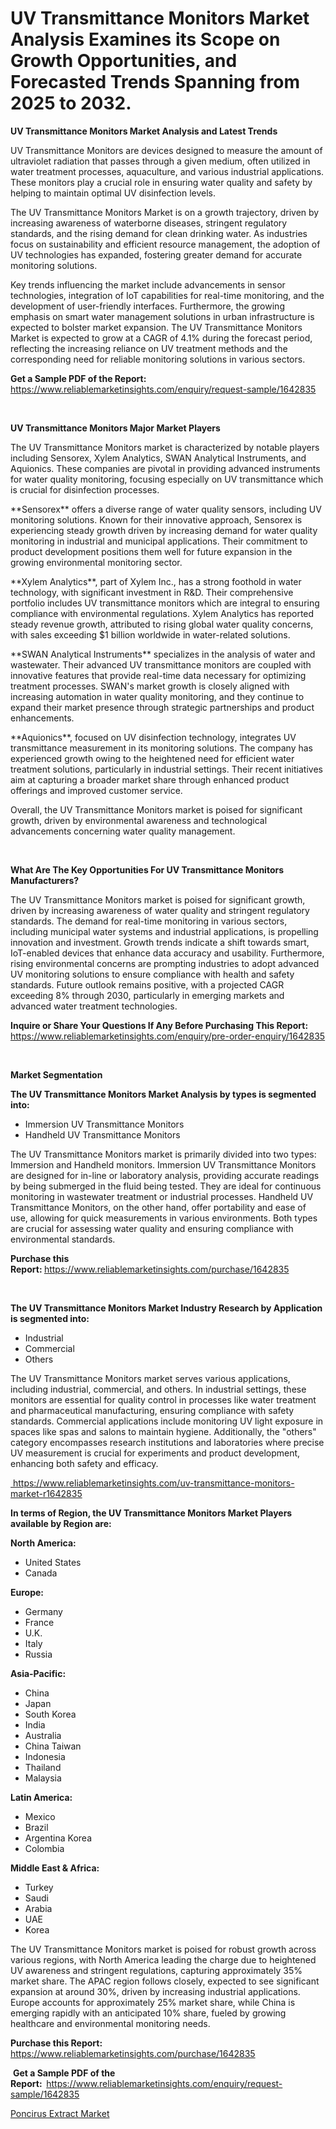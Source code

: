 <p><h1>UV Transmittance Monitors Market Analysis Examines its Scope on Growth Opportunities, and Forecasted Trends Spanning from 2025 to 2032.</h1></p><p><strong>UV Transmittance Monitors Market Analysis and Latest Trends</strong></p>
<p><p>UV Transmittance Monitors are devices designed to measure the amount of ultraviolet radiation that passes through a given medium, often utilized in water treatment processes, aquaculture, and various industrial applications. These monitors play a crucial role in ensuring water quality and safety by helping to maintain optimal UV disinfection levels.</p><p>The UV Transmittance Monitors Market is on a growth trajectory, driven by increasing awareness of waterborne diseases, stringent regulatory standards, and the rising demand for clean drinking water. As industries focus on sustainability and efficient resource management, the adoption of UV technologies has expanded, fostering greater demand for accurate monitoring solutions.</p><p>Key trends influencing the market include advancements in sensor technologies, integration of IoT capabilities for real-time monitoring, and the development of user-friendly interfaces. Furthermore, the growing emphasis on smart water management solutions in urban infrastructure is expected to bolster market expansion. The UV Transmittance Monitors Market is expected to grow at a CAGR of 4.1% during the forecast period, reflecting the increasing reliance on UV treatment methods and the corresponding need for reliable monitoring solutions in various sectors.</p></p>
<p><strong>Get a Sample PDF of the Report:&nbsp;</strong> <a href="https://www.reliablemarketinsights.com/enquiry/request-sample/1642835?utm_campaign=2441&utm_medium=2&utm_source=Github&utm_content=ia&utm_term=28032025&utm_id=uv-transmittance-monitors">https://www.reliablemarketinsights.com/enquiry/request-sample/1642835</a></p>
<p>&nbsp;</p>
<p><strong>UV Transmittance Monitors Major Market Players</strong></p>
<p><p>The UV Transmittance Monitors market is characterized by notable players including Sensorex, Xylem Analytics, SWAN Analytical Instruments, and Aquionics. These companies are pivotal in providing advanced instruments for water quality monitoring, focusing especially on UV transmittance which is crucial for disinfection processes.</p><p>**Sensorex** offers a diverse range of water quality sensors, including UV monitoring solutions. Known for their innovative approach, Sensorex is experiencing steady growth driven by increasing demand for water quality monitoring in industrial and municipal applications. Their commitment to product development positions them well for future expansion in the growing environmental monitoring sector.</p><p>**Xylem Analytics**, part of Xylem Inc., has a strong foothold in water technology, with significant investment in R&D. Their comprehensive portfolio includes UV transmittance monitors which are integral to ensuring compliance with environmental regulations. Xylem Analytics has reported steady revenue growth, attributed to rising global water quality concerns, with sales exceeding $1 billion worldwide in water-related solutions.</p><p>**SWAN Analytical Instruments** specializes in the analysis of water and wastewater. Their advanced UV transmittance monitors are coupled with innovative features that provide real-time data necessary for optimizing treatment processes. SWAN's market growth is closely aligned with increasing automation in water quality monitoring, and they continue to expand their market presence through strategic partnerships and product enhancements.</p><p>**Aquionics**, focused on UV disinfection technology, integrates UV transmittance measurement in its monitoring solutions. The company has experienced growth owing to the heightened need for efficient water treatment solutions, particularly in industrial settings. Their recent initiatives aim at capturing a broader market share through enhanced product offerings and improved customer service.</p><p>Overall, the UV Transmittance Monitors market is poised for significant growth, driven by environmental awareness and technological advancements concerning water quality management.</p></p>
<p>&nbsp;</p>
<p><strong>What Are The Key Opportunities For UV Transmittance Monitors Manufacturers?</strong></p>
<p><p>The UV Transmittance Monitors market is poised for significant growth, driven by increasing awareness of water quality and stringent regulatory standards. The demand for real-time monitoring in various sectors, including municipal water systems and industrial applications, is propelling innovation and investment. Growth trends indicate a shift towards smart, IoT-enabled devices that enhance data accuracy and usability. Furthermore, rising environmental concerns are prompting industries to adopt advanced UV monitoring solutions to ensure compliance with health and safety standards. Future outlook remains positive, with a projected CAGR exceeding 8% through 2030, particularly in emerging markets and advanced water treatment technologies.</p></p>
<p><strong>Inquire or Share Your Questions If Any Before Purchasing This Report:</strong> <a href="https://www.reliablemarketinsights.com/enquiry/pre-order-enquiry/1642835?utm_campaign=2441&utm_medium=2&utm_source=Github&utm_content=ia&utm_term=28032025&utm_id=uv-transmittance-monitors">https://www.reliablemarketinsights.com/enquiry/pre-order-enquiry/1642835</a></p>
<p>&nbsp;</p>
<p><strong>Market Segmentation</strong></p>
<p><strong>The UV Transmittance Monitors Market Analysis by types is segmented into:</strong></p>
<p><ul><li>Immersion UV Transmittance Monitors</li><li>Handheld UV Transmittance Monitors</li></ul></p>
<p><p>The UV Transmittance Monitors market is primarily divided into two types: Immersion and Handheld monitors. Immersion UV Transmittance Monitors are designed for in-line or laboratory analysis, providing accurate readings by being submerged in the fluid being tested. They are ideal for continuous monitoring in wastewater treatment or industrial processes. Handheld UV Transmittance Monitors, on the other hand, offer portability and ease of use, allowing for quick measurements in various environments. Both types are crucial for assessing water quality and ensuring compliance with environmental standards.</p></p>
<p><strong>Purchase this Report:&nbsp;</strong><a href="https://www.reliablemarketinsights.com/purchase/1642835?utm_campaign=2441&utm_medium=2&utm_source=Github&utm_content=ia&utm_term=28032025&utm_id=uv-transmittance-monitors">https://www.reliablemarketinsights.com/purchase/1642835</a></p>
<p>&nbsp;</p>
<p><strong>The UV Transmittance Monitors Market Industry Research by Application is segmented into:</strong></p>
<p><ul><li>Industrial</li><li>Commercial</li><li>Others</li></ul></p>
<p><p>The UV Transmittance Monitors market serves various applications, including industrial, commercial, and others. In industrial settings, these monitors are essential for quality control in processes like water treatment and pharmaceutical manufacturing, ensuring compliance with safety standards. Commercial applications include monitoring UV light exposure in spaces like spas and salons to maintain hygiene. Additionally, the "others" category encompasses research institutions and laboratories where precise UV measurement is crucial for experiments and product development, enhancing both safety and efficacy.</p></p>
<p><a href="https://www.reliablemarketinsights.com/uv-transmittance-monitors-market-r1642835?utm_campaign=2441&utm_medium=2&utm_source=Github&utm_content=ia&utm_term=28032025&utm_id=uv-transmittance-monitors">&nbsp;https://www.reliablemarketinsights.com/uv-transmittance-monitors-market-r1642835</a></p>
<p><strong>In terms of Region, the UV Transmittance Monitors Market Players available by Region are:</strong></p>
<p>
    <p> <strong> North America: </strong>
        <ul>
            <li>United States</li>
            <li>Canada</li>
        </ul>
        </p> 
    <p> <strong> Europe: </strong>
        <ul>
            <li>Germany</li>
            <li>France</li>
            <li>U.K.</li>
            <li>Italy</li>
            <li>Russia</li>
        </ul>
        </p> 
    <p> <strong> Asia-Pacific: </strong>
        <ul>
            <li>China</li>
            <li>Japan</li>
            <li>South Korea</li>
            <li>India</li>
            <li>Australia</li>
            <li>China Taiwan</li>
            <li>Indonesia</li>
            <li>Thailand</li>
            <li>Malaysia</li>
        </ul>
        </p> 
    <p> <strong> Latin America: </strong>
        <ul>
            <li>Mexico</li>
            <li>Brazil</li>
            <li>Argentina Korea</li>
            <li>Colombia</li>
        </ul>
        </p> 
    <p> <strong> Middle East & Africa: </strong>
        <ul>
            <li>Turkey</li>
            <li>Saudi</li>
            <li>Arabia</li>
            <li>UAE</li>
            <li>Korea</li>
        </ul>
    </p>
    </p>
<p><p>The UV Transmittance Monitors market is poised for robust growth across various regions, with North America leading the charge due to heightened UV awareness and stringent regulations, capturing approximately 35% market share. The APAC region follows closely, expected to see significant expansion at around 30%, driven by increasing industrial applications. Europe accounts for approximately 25% market share, while China is emerging rapidly with an anticipated 10% share, fueled by growing healthcare and environmental monitoring needs.</p></p>
<p><strong>Purchase this Report: </strong><a href="https://www.reliablemarketinsights.com/purchase/1642835?utm_campaign=2441&utm_medium=2&utm_source=Github&utm_content=ia&utm_term=28032025&utm_id=uv-transmittance-monitors">https://www.reliablemarketinsights.com/purchase/1642835</a></p>
<p>&nbsp;<strong>Get a Sample PDF of the Report:&nbsp;&nbsp;</strong><a href="https://www.reliablemarketinsights.com/enquiry/request-sample/1642835?utm_campaign=2441&utm_medium=2&utm_source=Github&utm_content=ia&utm_term=28032025&utm_id=uv-transmittance-monitors">https://www.reliablemarketinsights.com/enquiry/request-sample/1642835</a></p>
<p><strong></strong></p>
<p><p><a href="https://github.com/ilonaenterline65/Market-Research-Report-List-1/blob/main/poncirus-extract-market.md?utm_campaign=2441&utm_medium=2&utm_source=Github&utm_content=ia&utm_term=28032025&utm_id=uv-transmittance-monitors">Poncirus Extract Market</a></p></p>